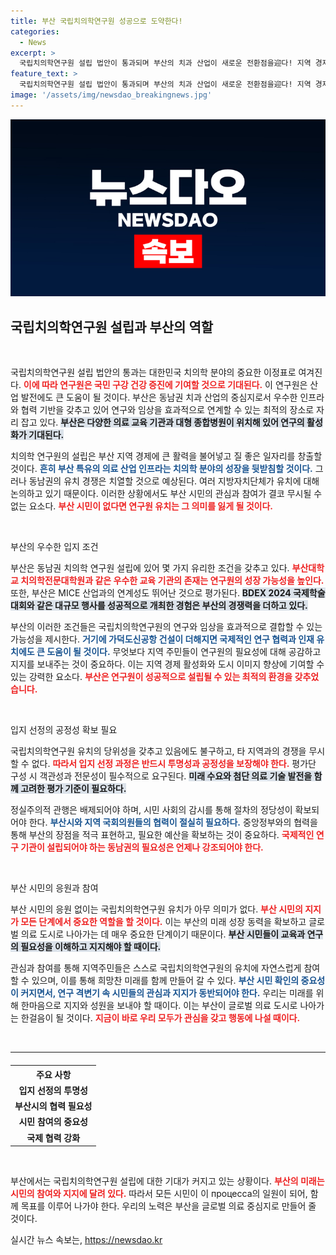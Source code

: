 ```yaml
---
title: 부산 국립치의학연구원 성공으로 도약한다!
categories:
  - News
excerpt: >
  국립치의학연구원 설립 법안이 통과되며 부산의 치과 산업이 새로운 전환점을迎다! 지역 경제 활성화와 일자리 창출의 기회를 잡기 위한 부산 시민들의 지지와 관심이 절실히 필요하다.
feature_text: >
  국립치의학연구원 설립 법안이 통과되며 부산의 치과 산업이 새로운 전환점을迎다! 지역 경제 활성화와 일자리 창출의 기회를 잡기 위한 부산 시민들의 지지와 관심이 절실히 필요하다.
image: '/assets/img/newsdao_breakingnews.jpg'
---
```


<p><img src="/assets/img/newsdao_breakingnews.jpg" alt="ontimetimes 속보" /></p>

<h2 data-ke-size="size26">국립치의학연구원 설립과 부산의 역할</h2>

<p data-ke-size="size16">&nbsp;</p> 

<p>국립치의학연구원 설립 법안의 통과는 대한민국 치의학 분야의 중요한 이정표로 여겨진다. <b><span style="color: #ee2323;">이에 따라 연구원은 국민 구강 건강 증진에 기여할 것으로 기대된다.</span></b> 이 연구원은 산업 발전에도 큰 도움이 될 것이다. 부산은 동남권 치과 산업의 중심지로서 우수한 인프라와 협력 기반을 갖추고 있어 연구와 임상을 효과적으로 연계할 수 있는 최적의 장소로 자리 잡고 있다. <b><span style="background-color: #21538527;">부산은 다양한 의료 교육 기관과 대형 종합병원이 위치해 있어 연구의 활성화가 기대된다.</span></b> </p>

<p>치의학 연구원의 설립은 부산 지역 경제에 큰 활력을 불어넣고 질 좋은 일자리를 창출할 것이다. <b><span style="color: #1a5490;">흔히 부산 특유의 의료 산업 인프라는 치의학 분야의 성장을 뒷받침할 것이다.</span></b> 그러나 동남권의 유치 경쟁은 치열할 것으로 예상된다. 여러 지방자치단체가 유치에 대해 논의하고 있기 때문이다. 이러한 상황에서도 부산 시민의 관심과 참여가 결코 무시될 수 없는 요소다. <b><span style="color: #ee2323;">부산 시민이 없다면 연구원 유치는 그 의미를 잃게 될 것이다.</span></b></p>

<p data-ke-size="size16">&nbsp;</p> 

<p>부산의 우수한 입지 조건</p>

<p>부산은 동남권 치의학 연구원 설립에 있어 몇 가지 유리한 조건을 갖추고 있다. <b><span style="color: #ee2323;">부산대학교 치의학전문대학원과 같은 우수한 교육 기관의 존재는 연구원의 성장 가능성을 높인다.</span></b> 또한, 부산은 MICE 산업과의 연계성도 뛰어난 것으로 평가된다. <b><span style="background-color: #21538527;">BDEX 2024 국제학술대회와 같은 대규모 행사를 성공적으로 개최한 경험은 부산의 경쟁력을 더하고 있다.</span></b> </p>

<p>부산의 이러한 조건들은 국립치의학연구원의 연구와 임상을 효과적으로 결합할 수 있는 가능성을 제시한다. <b><span style="color: #1a5490;">거기에 가덕도신공항 건설이 더해지면 국제적인 연구 협력과 인재 유치에도 큰 도움이 될 것이다.</span></b> 무엇보다 지역 주민들이 연구원의 필요성에 대해 공감하고 지지를 보내주는 것이 중요하다. 이는 지역 경제 활성화와 도시 이미지 향상에 기여할 수 있는 강력한 요소다. <b><span style="color: #ee2323;">부산은 연구원이 성공적으로 설립될 수 있는 최적의 환경을 갖추었습니다.</span></b></p>

<p data-ke-size="size16">&nbsp;</p> 

<p>입지 선정의 공정성 확보 필요</p>

<p>국립치의학연구원 유치의 당위성을 갖추고 있음에도 불구하고, 타 지역과의 경쟁을 무시할 수 없다. <b><span style="color: #ee2323;">따라서 입지 선정 과정은 반드시 투명성과 공정성을 보장해야 한다.</span></b> 평가단 구성 시 객관성과 전문성이 필수적으로 요구된다. <b><span style="background-color: #21538527;">미래 수요와 첨단 의료 기술 발전을 함께 고려한 평가 기준이 필요하다.</span></b> </p>

<p>정실주의적 관행은 배제되어야 하며, 시민 사회의 감시를 통해 절차의 정당성이 확보되어야 한다. <b><span style="color: #1a5490;">부산시와 지역 국회의원들의 협력이 절실히 필요하다.</span></b> 중앙정부와의 협력을 통해 부산의 장점을 적극 표현하고, 필요한 예산을 확보하는 것이 중요하다. <b><span style="color: #ee2323;">국제적인 연구 기관이 설립되어야 하는 동남권의 필요성은 언제나 강조되어야 한다.</span></b></p>

<p data-ke-size="size16">&nbsp;</p> 

<p>부산 시민의 응원과 참여</p>

<p>부산 시민의 응원 없이는 국립치의학연구원 유치가 아무 의미가 없다. <b><span style="color: #ee2323;">부산 시민의 지지가 모든 단계에서 중요한 역할을 할 것이다.</span></b> 이는 부산의 미래 성장 동력을 확보하고 글로벌 의료 도시로 나아가는 데 매우 중요한 단계이기 때문이다. <b><span style="background-color: #21538527;">부산 시민들이 교육과 연구의 필요성을 이해하고 지지해야 할 때이다.</span></b></p>

<p>관심과 참여를 통해 지역주민들은 스스로 국립치의학연구원의 유치에 자연스럽게 참여할 수 있으며, 이를 통해 희망찬 미래를 함께 만들어 갈 수 있다. <b><span style="color: #1a5490;">부산 시민 확인의 중요성이 커지면서, 연구 격변기 속 시민들의 관심과 지지가 동반되어야 한다.</span></b> 우리는 미래를 위해 한마음으로 지지와 성원을 보내야 할 때이다. 이는 부산이 글로벌 의료 도시로 나아가는 한걸음이 될 것이다. <b><span style="color: #ee2323;">지금이 바로 우리 모두가 관심을 갖고 행동에 나설 때이다.</span></b></p>

<p data-ke-size="size16">&nbsp;</p> 

<hr>

<table style="width: 100%; border-collapse: collapse; margin-top: 20px;">
    <tr>
        <th style="text-align: center;"><b>주요 사항</b></th>
    </tr>
    <tr>
        <td style="text-align: center; height: 17px;"><b>입지 선정의 투명성</b></td>
    </tr>
    <tr>
        <td style="text-align: center; height: 17px;"><b>부산시의 협력 필요성</b></td>
    </tr>
    <tr>
        <td style="text-align: center; height: 17px;"><b>시민 참여의 중요성</b></td>
    </tr>
    <tr>
        <td style="text-align: center; height: 17px;"><b>국제 협력 강화</b></td>
    </tr>
</table>

<p data-ke-size="size16">&nbsp;</p> 

<p>부산에서는 국립치의학연구원 설립에 대한 기대가 커지고 있는 상황이다. <b><span style="color: #ee2323;">부산의 미래는 시민의 참여와 지지에 달려 있다.</span></b> 따라서 모든 시민이 이 процесса의 일원이 되어, 함께 목표를 이루어 나가야 한다. 우리의 노력은 부산을 글로벌 의료 중심지로 만들어 줄 것이다.</p>
실시간 뉴스 속보는, <a href="https://newsdao.kr" rel="dofollow">https://newsdao.kr</a>


